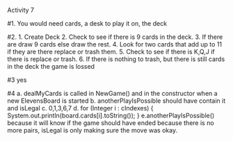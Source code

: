 Activity 7 

#1. You would need cards, a desk to play it on, the deck

#2. 1. Create Deck 2. Check to see if there is 9 cards in the deck. 3. If there are draw 9 cards else draw the rest. 4. Look for two cards that add up to 11 if they are there replace or trash them. 5. Check to see if there is K,Q,J if there is replace or trash. 6. If there is nothing to trash, but there is still cards in the deck the game is lossed 

#3 yes

#4 a. dealMyCards is called in NewGame() and in the constructor when a new ElevensBoard is started
   b. anotherPlayIsPossible should have contain it and isLegal
   c. 0,1,3,6,7
   d. for (Integer i : cIndexes) {
  System.out.println(board.cards[i].toString());
}
   e.anotherPlayIsPossible() because it will know if the game should have ended because there is no more pairs, isLegal is only making sure the move was okay. 